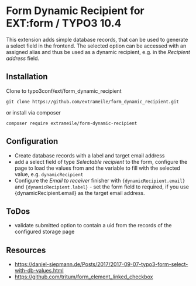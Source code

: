 # Form Dynamic Recipient for EXT:form / TYPO3 10.4

This extension adds simple database records, that can be used to generate a select field in the frontend.
The selected option can be accessed with an assigned alias and thus be used as a dynamic recipient, e.g. in the _Recipient address_ field.

## Installation
Clone to typo3conf/ext/form_dynamic_recipient
```
git clone https://github.com/extrameile/form_dynamic_recipient.git
```

or install via composer
```
composer require extrameile/form-dynamic-recipient
```

## Configuration

* Create database records with a label and target email address
* add a select field of type _Selectable recipient_ to the form, configure the page to load the values from and the variable to fill with the selected value, e.g. `dynamicRecipient`
* Configure the _Email to receiver_ finisher with `{dynamicRecipient.email}` and `{dynamicRecipient.label}` - set the form field to required, if you use {dynamicRecipient.email} as the target email address.


## ToDos

* validate submitted option to contain a uid from the records of the configured storage page


## Resources
* https://daniel-siepmann.de/Posts/2017/2017-09-07-typo3-form-select-with-db-values.html
* https://github.com/tritum/form_element_linked_checkbox


